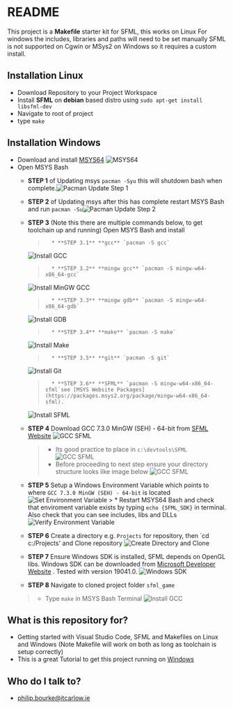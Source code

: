 # README #
This project is a **Makefile** starter kit for SFML, this works on Linux
For windows the includes, libraries and paths will need to be set manually
SFML is not supported on Cgwin or MSys2 on Windows so it requires a custom install.
  
## Installation Linux
* Download Repository to your Project Workspace
* Install **SFML** on **debian** based distro using `sudo apt-get install libsfml-dev`
* Navigate to root of project
* type `make`

## Installation Windows
* Download and install [MSYS64](https://www.msys2.org/)
![MSYS64](./images/MsysWebsite.png)
* Open MSYS Bash
	* **STEP 1** of Updating msys `pacman -Syu` this will shutdown bash when complete.![Pacman Update Step 1](./images/PacmanUpdateStep1.png)
	* **STEP 2** of Updating msys after this has complete restart MSYS Bash and run `pacman -Su`![Pacman Update Step 2](./images/PacmanUpdateStep2.png)
	* **STEP 3** (Note this there are multiple commands below, to get toolchain up and running) Open MSYS Bash and install
        >		* **STEP 3.1** **gcc** `pacman -S gcc`  
        ![Install GCC](./images/InstallGCC.png)
        >		* **STEP 3.2** **mingw gcc** `pacman -S mingw-w64-x86_64-gcc` 
        ![Install MinGW GCC](./images/InstallMinGWGCC.png)
        >		* **STEP 3.3** **mingw gdb** `pacman -S mingw-w64-x86_64-gdb` 
        ![Install GDB](./images/InstallMinGWGDB.png)
        >		* **STEP 3.4** **make** `pacman -S make` 
        ![Install Make](./images/InstallMake.png)
        >		* **STEP 3.5** **git** `pacman -S git` 
        ![Install Git](./images/InstallGit.png)
        >		* **STEP 3.6** **SFML** `pacman -S mingw-w64-x86_64-sfml`see [MSYS Website Packages](https://packages.msys2.org/package/mingw-w64-x86_64-sfml).
        ![Install SFML](./images/InstallSFML.png) 

    * **STEP 4** Download GCC 7.3.0 MinGW (SEH) - 64-bit from [SFML Website](https://www.sfml-dev.org/download/sfml/2.5.1/) ![GCC SFML](./images/DownloadSFMLGCC.png)
        >  * Its good practice to place in `c:\devtools\SFML`
        ![GCC SFML](./images/ExtractToDevtools.png)
        >   * Before proceeding to next step ensure your directory structure looks like image below
        ![GCC SFML](./images/DirectoryStructure.png)

    * **STEP 5** Setup a Windows Environment Variable which points to where `GCC 7.3.0 MinGW (SEH) - 64-bit` is located![Set Environment Variable](./images/EnvironmentVariable.png)
            >    * Restart MSYS64 Bash and check that enviroment variable exists by typing `echo {SFML_SDK}` in terminal. Also check that you can see includes, libs and DLLs
            ![Verify Environment Variable](./images/Verify_SFML_SDK_Env_Variable.png)

    * **STEP 6** Create a directory e.g. `Projects` for repository, then `cd c:/Projects' and Clone repository
    ![Create Directory and Clone](./images/CloneRepo.png)

    * **STEP 7** Ensure Windows SDK is installed, SFML depends on OpenGL libs. Windows SDK can be downloaded from [Microsoft Developer Website](https://developer.microsoft.com/en-us/windows/downloads/sdk-archive/) . Tested with version 19041.0. 
    ![Windows SDK](./images/Window10SDK.png)

    * **STEP 8** Navigate to cloned project folder `sfml_game`
    >    * Type `make` in MSYS Bash Terminal
    ![Install GCC](./images/Make.png)

## What is this repository for? ##
* Getting started with Visual Studio Code, SFML and Makefiles on Linux and Windows (Note Makefile will work on both as long as toolchain is setup correctly)
* This is a great Tutorial to get this project running on [Windows](https://www.youtube.com/watch?v=Ljhpsdz8Ouo)

## Who do I talk to? ##
* philip.bourke@itcarlow.ie
